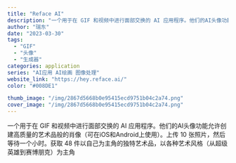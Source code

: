 ```yaml
---
title: "Reface AI"
description: "一个用于在 GIF 和视频中进行面部交换的 AI 应用程序。他们的AI头像功能允许创建高质量的艺术品般的肖像（可在iOS"
author: "瑞东"
date: "2023-03-30"
tags:
  - "GIF"
  - "头像"
  - "生成器"
categories: application
series: "AI应用 AI绘画 图像处理"
website_link: "https://hey.reface.ai/"
color: "#008DE1"

thumb_image: "/img/2867d5668b0e95415ecd9751b04c2a74.png"
cover_image: "/img/2867d5668b0e95415ecd9751b04c2a74.png"
---
```


一个用于在 GIF 和视频中进行面部交换的 AI 应用程序。他们的AI头像功能允许创建高质量的艺术品般的肖像（可在iOS和Android上使用）。上传 10 张照片，然后等待一个小时。获取 48 件以自己为主角的独特艺术品，以各种艺术风格（从超级英雄到赛博朋克）为主角